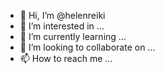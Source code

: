 - 👋 Hi, I’m @helenreiki
- 👀 I’m interested in ...
- 🌱 I’m currently learning ...
- 💞️ I’m looking to collaborate on ...
- 📫 How to reach me ...

<!---
helenreiki/helenreiki is a ✨ special ✨ repository because its `README.md` (this file) appears on your GitHub profile.
You can click the Preview link to take a look at your changes.
--->
